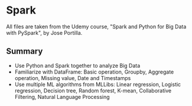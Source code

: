 # Spark
All files are taken from the Udemy course, "Spark and Python for Big Data with PySpark", by Jose Portilla.

## Summary
- Use Python and Spark together to analyze Big Data
- Familiarize with DataFrame: Basic operation, Groupby, Aggregate operation, Missing value, Date and Timestamps 
- Use multiple ML algorithms from MLLibs: Linear regression, Logistic regression, Decision tree, Random forest, K-mean, Collaborative Filtering, Natural Language Processing
